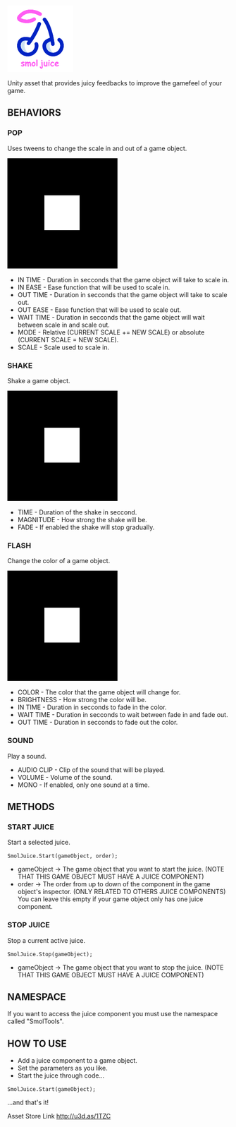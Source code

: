 ![](LogoGit.png)

Unity asset that provides juicy feedbacks to improve the gamefeel of your game.

## BEHAVIORS

### POP

Uses tweens to change the scale in and out of a game object.

![](POP.gif)

* IN TIME - Duration in secconds that the game object will take to scale in.
* IN EASE - Ease function that will be used to scale in.
* OUT TIME - Duration in secconds that the game object will take to scale out.
* OUT EASE - Ease function that will be used to scale out.
* WAIT TIME - Duration in secconds that the game object will wait between scale in and scale out.
* MODE - Relative (CURRENT SCALE += NEW SCALE) or absolute (CURRENT SCALE = NEW SCALE). 
* SCALE - Scale used to scale in.

### SHAKE

Shake a game object.

![](SHAKE.gif)

* TIME - Duration of the shake in seccond.
* MAGNITUDE - How strong the shake will be.
* FADE - If enabled the shake will stop gradually.

### FLASH

Change the color of a game object.

![](FLASH.gif)

* COLOR - The color that the game object will change for.
* BRIGHTNESS - How strong the color will be.
* IN TIME - Duration in secconds to fade in the color.
* WAIT TIME - Duration in secconds to wait between fade in and fade out.
* OUT TIME - Duration in secconds to fade out the color.

### SOUND 

Play a sound.

* AUDIO CLIP - Clip of the sound that will be played.
* VOLUME - Volume of the sound.
* MONO - If enabled, only one sound at a time.

## METHODS

### START JUICE

Start a selected juice.

```
SmolJuice.Start(gameObject, order);
```

* gameObject -> The game object that you want to start the juice. (NOTE THAT THIS GAME OBJECT MUST HAVE A JUICE COMPONENT)
* order -> The order from up to down of the component in the game object's inspector. (ONLY RELATED TO OTHERS JUICE COMPONENTS) You can leave this empty if your game object only has one juice component.

### STOP JUICE

Stop a current active juice.

```
SmolJuice.Stop(gameObject);
```

* gameObject -> The game object that you want to stop the juice. (NOTE THAT THIS GAME OBJECT MUST HAVE A JUICE COMPONENT)

## NAMESPACE

If you want to access the juice component you must use the namespace called "SmolTools".

## HOW TO USE

* Add a juice component to a game object.
* Set the parameters as you like.
* Start the juice through code...
```
SmolJuice.Start(gameObject);
```
...and that's it!

Asset Store Link http://u3d.as/1TZC
